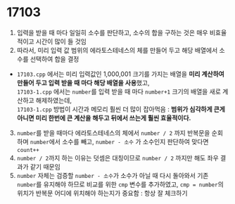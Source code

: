# 17103

1. 입력을 받을 때 마다 일일히 소수를 판단하고, 소수의 합을 구하는 것은 매우 비효율적이고 시간이 많이 들 것임
2. 따라서, 미리 입력 값 범위의 에라토스테네스의 체를 만들어 두고 해당 배열에서 소수를 선택하여 합을 결정

- `17103.cpp` 에서는 미리 입력값인 1,000,001 크기를 가지는 배열을 **미리 계산하여 만들어 두고 입력 받을 때 마다 해당 배열을 사용**했고,\
`17103-1.cpp` 에서는 `number`를 입력 받을 때 마다 `number+1` 크기의 배열을 새로 계산하고 해제하였는데,\
`17103-1.cpp` 방법이 시간과 메모리 훨씬 더 많이 잡아먹음 : **범위가 심각하게 큰게 아니면 미리 한번에 큰 계산을 해두고 뒤에서 쓰는게 훨씬 효율적이다.**

3. `number`를 받을 때마다 에라토스테네스의 체에서 `number / 2` 까지 반복문을 순회하며 `number`에서 소수를 빼고, `number - 소수` 가 소수인지 판단하여 맞다면 `count++`
4. `number / 2`까지 하는 이유는 덧셈은 대칭이므로 `number / 2` 까지만 해도 좌우 결과가 같기 때문임
5. `number` 자체는 검증할 `number - 소수`가 소수가 아닐 때 다시 돌아와서 기존 `number`를 유지해야 하므로 비교를 위한 `cmp` 변수를 추가하였고, `cmp = number`의 위치가 반복문 어디에 위치해야 하는지가 중요함 : 항상 잘 체크하기
